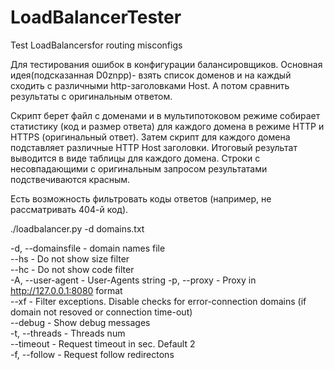 # LoadBalancerTester
Test LoadBalancersfor routing misconfigs

Для тестирования ошибок в конфигурации балансировщиков.
Основная идея(подсказанная D0znpp)- взять список доменов и на каждый сходить с различными http-заголовками Host. 
А потом сравнить результаты с оригинальным ответом.

Скрипт берет файл с доменами и в мультипотоковом режиме собирает статистику (код и размер ответа) для каждого домена в режиме HTTP и HTTPS (оригинальный ответ).
Затем скрипт для каждого домена подставляет различные HTTP Host заголовки.
Итоговый результат выводится в виде таблицы для каждого домена. Строки с несовпадающими с оригинальным запросом результатами подствечиваются красным.

Есть возможность фильтровать коды ответов (например, не рассматривать 404-й код).


./loadbalancer.py -d domains.txt

-d, --domainsfile  - domain names file</br>
--hs - Do not show size filter</br>
--hc - Do not show code filter</br>
-A, --user-agent - User-Agents string
-p, --proxy - Proxy in http://127.0.0.1:8080 format</br>
--xf - Filter exceptions. Disable checks for error-connection domains (if domain not resoved or connection time-out)</br>
--debug - Show debug messages</br>
-t, --threads - Threads num</br>
--timeout - Request timeout in sec. Default 2</br>
-f, --follow - Request follow redirectons</br>

